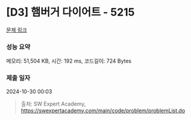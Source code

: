 # [D3] 햄버거 다이어트 - 5215 

[문제 링크](https://swexpertacademy.com/main/code/problem/problemDetail.do?contestProbId=AWT-lPB6dHUDFAVT) 

### 성능 요약

메모리: 51,504 KB, 시간: 192 ms, 코드길이: 724 Bytes

### 제출 일자

2024-10-30 00:03



> 출처: SW Expert Academy, https://swexpertacademy.com/main/code/problem/problemList.do